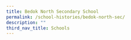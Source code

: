 ```yaml
---
title: Bedok North Secondary School
permalink: /school-histories/bedok-north-sec/
description: ""
third_nav_title: Schools
---
```


